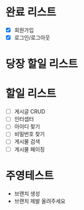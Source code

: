 # 완료 리스트
 - [x] 회원가입
 - [x] 로그인/로그아웃

# 당장 할일 리스트

# 할일 리스트
 - [ ] 게시글 CRUD
 - [ ] 인터셉터
 - [ ] 아이디 찾기
 - [ ] 비밀번호 찾기
 - [ ] 게시물 검색
 - [ ] 게시물 페이징
 
 # 주영테스트
 - 브랜치 생성
 - 브랜치 제발 올려주세요